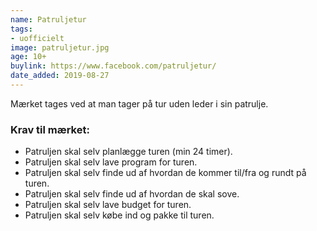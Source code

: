```yaml
---
name: Patruljetur
tags:
- uofficielt
image: patruljetur.jpg
age: 10+
buylink: https://www.facebook.com/patruljetur/
date_added: 2019-08-27
---
```

Mærket tages ved at man tager på tur uden leder i sin patrulje.

### Krav til mærket:
- Patruljen skal selv planlægge turen (min 24 timer).
- Patruljen skal selv lave program for turen.
- Patruljen skal selv finde ud af hvordan de kommer til/fra og rundt på turen.
- Patruljen skal selv finde ud af hvordan de skal sove.
- Patruljen skal selv lave budget for turen.
- Patruljen skal selv købe ind og pakke til turen.
